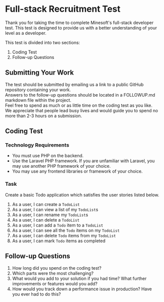 # Full-stack Recruitment Test
Thank you for taking the time to complete Minesoft's full-stack developer test. This test is designed to provide us with a better understanding of your level as a developer.  
  
This test is divided into two sections: 
1. Coding Test
2. Follow-up Questions

## Submitting Your Work
The test should be submitted by emailing us a link to a public GitHub repository containing your work.  
Answers to the follow-up questions should be located in a FOLLOWUP.md markdown file within the project.  
Feel free to spend as much or as little time on the coding test as you like. We appreciate that people lead busy lives and would guide you to spend no more than 2-3 hours on a submission.

## Coding Test
### Technology Requirements
- You must use PHP on the backend.
- Use the Laravel PHP framework. If you are unfamiliar with Laravel, you may use another PHP framework of your choice.
- You may use any frontend libraries or framework of your choice.

### Task 
Create a basic Todo application which satisfies the user stories listed below.  

1. As a user, I can create a `TodoList`
2. As a user, I can view a list of my `TodoList`s
3. As a user, I can rename my `TodoList`s
4. As a user, I can delete a `TodoList`
5. As a user, I can add a `Todo` item to a `TodoList`
6. As a user, I can see all the `Todo` items on my `TodoList`
7. As a user, I can delete `Todo` items from my `TodoList`
8. As a user, I can mark `Todo` items as completed

## Follow-up Questions
1. How long did you spend on the coding test?
2. Which parts were the most challenging?
3. What would you add to your solution if you had time? What further improvements or features would you add?
4. How would you track down a performance issue in production? Have you ever had to do this?

